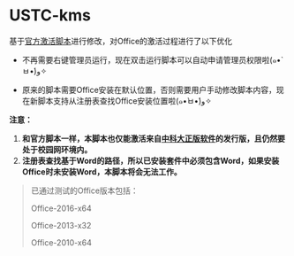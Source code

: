# USTC-kms

基于[官方激活脚本](http://zbh.ustc.edu.cn/msiso/UstcKms.bat)进行修改，对Office的激活过程进行了以下优化

* 不再需要右键管理员运行，现在双击运行脚本可以自动申请管理员权限啦(๑•̀ㅂ•́)و✧

* 原来的脚本需要Office安装在默认位置，否则需要用户手动修改脚本内容，现在新脚本支持从注册表查找Office安装位置啦(๑•̀ㅂ•́)و✧



**注意：**

1. **和官方脚本一样，本脚本也仅能激活来自[中科大正版软件](http://zbh.ustc.edu.cn/zbh.php)的发行版，且仍然要处于校园网环境内。**
2. **注册表查找基于Word的路径，所以已安装套件中必须包含Word，如果安装Office时未安装Word，本脚本将会无法工作。**



>已通过测试的Office版本包括：
>
>Office-2016-x64
>
>Office-2013-x32
>
>Office-2010-x64
